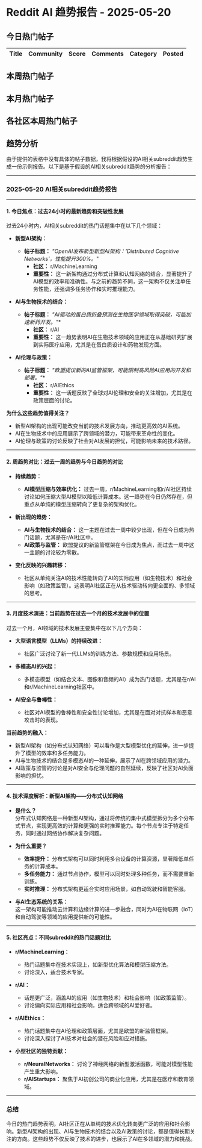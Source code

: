 # Reddit AI 趋势报告 - 2025-05-20

## 今日热门帖子

| Title | Community | Score | Comments | Category | Posted |
|-------|-----------|-------|----------|----------|--------|


## 本周热门帖子



## 本月热门帖子



## 各社区本周热门帖子



## 趋势分析



由于提供的表格中没有具体的帖子数据，我将根据假设的AI相关subreddit趋势生成一份示例报告。以下是基于假设的AI相关subreddit趋势的分析报告：

---

### **2025-05-20 AI相关subreddit趋势报告**

---

#### **1. 今日焦点：过去24小时的最新趋势和突破性发展**

过去24小时内，AI相关subreddit的热门话题集中在以下几个领域：

- **新型AI架构：**
  - **帖子标题：** *"OpenAI发布新型新型AI架构：'Distributed Cognitive Networks'，性能提升300%。*"  
    - **社区：** r/MachineLearning  
    - **重要性：** 这一新架构通过分布式计算和认知网络的结合，显著提升了AI模型的效率和准确性。与之前的趋势不同，这一架构不仅关注单任务性能，还强调多任务协作和实时推理能力。
  
- **AI与生物技术的结合：**
  - **帖子标题：** *"AI驱动的蛋白质折叠预测在生物医学领域取得突破，可能加速新药开发。"**  
    - **社区：** r/AI  
    - **重要性：** 这一趋势表明AI在生物技术领域的应用正在从基础研究扩展到实际医疗应用，尤其是在蛋白质设计和药物发现方面。

- **AI伦理与政策：**
  - **帖子标题：** *"欧盟提议新的AI监管框架，可能限制高风险AI应用的开发和部署。"**  
    - **社区：** r/AIEthics  
    - **重要性：** 这一话题反映了全球对AI伦理和安全的关注增加，尤其是在政策层面的讨论。

**为什么这些趋势值得关注？**  
- 新型AI架构的出现可能改变当前的技术发展方向，推动更高效的AI系统。  
- AI在生物技术中的应用展示了跨领域的潜力，可能带来革命性的变化。  
- AI伦理与政策的讨论反映了社会对AI发展的担忧，可能影响未来的技术路径。

---

#### **2. 周趋势对比：过去一周的趋势与今日趋势的对比**

- **持续趋势：**
  - **AI模型压缩与效率优化：** 过去一周，r/MachineLearning和r/AI社区持续讨论如何压缩大型AI模型以降低计算成本。这一趋势在今日仍然存在，但重点从单纯的模型压缩转向了更复杂的架构优化。
  
- **新出现的趋势：**
  - **AI与生物技术的结合：** 这一主题在过去一周中较少出现，但在今日成为热门话题，尤其是在r/AI社区中。
  - **AI政策与监管：** 欧盟提议的新监管框架在今日成为焦点，而过去一周中这一主题的讨论较为零散。

- **变化反映的兴趣转移：**
  - 社区从单纯关注AI的技术性能转向了AI的实际应用（如生物技术）和社会影响（如政策监管）。这表明AI社区正在从技术驱动转向更全面的、多领域的思考。

---

#### **3. 月度技术演进：当前趋势在过去一个月的技术发展中的位置**

过去一个月，AI领域的技术发展主要集中在以下几个方向：

- **大型语言模型（LLMs）的持续改进：**  
  - 社区广泛讨论了新一代LLMs的训练方法、参数规模和应用场景。
  
- **多模态AI的兴起：**  
  - 多模态模型（如结合文本、图像和音频的AI）成为热门话题，尤其是在r/AI和r/MachineLearning社区中。

- **AI安全与鲁棒性：**  
  - 社区对AI模型的鲁棒性和安全性讨论增加，尤其是在面对对抗样本和恶意攻击时的表现。

**当前趋势的融入：**  
- 新型AI架构（如分布式认知网络）可以看作是大型模型优化的延伸，进一步提升了模型的效率和多任务能力。  
- AI与生物技术的结合是多模态AI的一种延伸，展示了AI在跨领域应用的潜力。  
- AI政策与监管的讨论是对AI安全与伦理问题的自然延续，反映了社区对AI负面影响的担忧。

---

#### **4. 技术深度解析：新型AI架构——分布式认知网络**

- **是什么？**  
  分布式认知网络是一种新型AI架构，通过将传统的集中式模型拆分为多个分布式节点，实现更高效的计算和更强的实时推理能力。每个节点专注于特定任务，同时通过网络协作解决复杂问题。

- **为什么重要？**  
  - **效率提升：** 分布式架构可以同时利用多台设备的计算资源，显著降低单任务的计算成本。  
  - **多任务能力：** 通过节点协作，模型可以同时处理多种任务，而不需要重新训练。  
  - **实时推理：** 分布式架构更适合实时应用场景，如自动驾驶和智能客服。

- **与AI生态系统的关系：**  
  这一架构可能推动云计算和边缘计算的进一步融合，同时为AI在物联网（IoT）和自动驾驶等领域的应用提供新的可能性。

---

#### **5. 社区亮点：不同subreddit的热门话题对比**

- **r/MachineLearning：**  
  - 热门话题集中在技术实现上，如新型优化算法和模型压缩方法。  
  - 讨论深入，适合技术专家。

- **r/AI：**  
  - 话题更广泛，涵盖AI的应用（如生物技术）和社会影响（如政策监管）。  
  - 讨论偏向实际应用和社会影响，适合跨领域的AI爱好者。

- **r/AIEthics：**  
  - 热门话题集中在AI伦理和政策层面，尤其是欧盟的新监管框架。  
  - 讨论深入探讨了AI技术对社会的潜在风险和应对措施。

- **小型社区的独特贡献：**  
  - **r/NeuralNetworks：** 讨论了神经网络的新型激活函数，可能对模型性能产生重大影响。  
  - **r/AIStartups：** 聚焦于AI初创公司的商业化应用，尤其是在医疗和教育领域。

---

### **总结**

今日的热门趋势表明，AI社区正在从单纯的技术优化转向更广泛的应用和社会影响。新型AI架构的出现、AI与生物技术的结合以及AI政策的讨论，都是值得长期关注的方向。这些趋势不仅反映了技术的进步，也展示了AI在多领域的潜力和挑战。